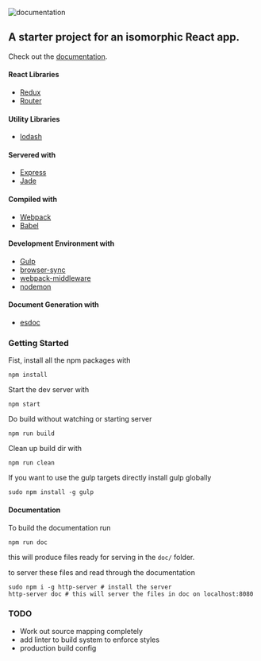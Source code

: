 ![documentation](https://alex-aralis.github.io/isomorphic-react-redux-router/image/badge.svg)

## A starter project for an isomorphic React app.

Check out the [documentation](https://doc.esdoc.org/github.com/Alex-Aralis/isomorphic-react-redux-router/badge.svg).

#### React Libraries
- [Redux](https://github.com/reactjs/redux)
- [Router](https://github.com/reactjs/react-router)

#### Utility Libraries
- [lodash](https://lodash.com/)

#### Servered with
- [Express](https://expressjs.com/)
- [Jade](http://jade-lang.com/)

#### Compiled with
- [Webpack](https://webpack.github.io/)
- [Babel](https://babeljs.io/)

#### Development Environment with
- [Gulp](http://gulpjs.com/)
- [browser-sync](https://www.browsersync.io/)
- [webpack-middleware](https://github.com/kriasoft/webpack-middleware)
- [nodemon](https://github.com/remy/nodemon)

#### Document Generation with
- [esdoc](https://esdoc.org/)


### Getting Started

Fist, install all the npm packages with

```shell
npm install
```

Start the dev server with

```shell
npm start
```

Do build without watching or starting server

```shell
npm run build
```

Clean up build dir with

```shell
npm run clean
```

If you want to use the gulp targets directly install gulp globally

```shell
sudo npm install -g gulp
```


#### Documentation
To build the documentation run

```shell
npm run doc
```

this will produce files ready for serving in the `doc/` folder.

to server these files and read through the documentation

```shell
sudo npm i -g http-server # install the server
http-server doc # this will server the files in doc on localhost:8080
```

### TODO
- Work out source mapping completely
- add linter to build system to enforce styles
- production build config
